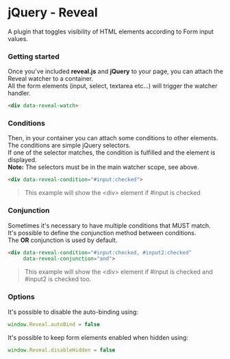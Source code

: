 # jQuery - Reveal

A plugin that toggles visibility of HTML elements according to Form input values.

### Getting started

Once you've included **reveal.js** and **jQuery** to your page, you can attach the Reveal watcher to a container.<br>
All the form elements (input, select, textarea etc...) will trigger the watcher handler.<br>

```html
<div data-reveal-watch>
```

### Conditions

Then, in your container you can attach some conditions to other elements.<br>
The conditions are simple jQuery selectors.<br>
If one of the selector matches, the condition is fulfilled and the element is displayed.<br>
**Note:** The selectors must be in the main watcher scope, see above.

```html
<div data-reveal-condition="#input:checked">
```
> This example will show the &lt;div&gt; element if #input is checked


### Conjunction

Sometimes it's necessary to have multiple conditions that MUST match.<br>
It's possible to define the conjunction method between conditions.<br>
The **OR** conjunction is used by default.

```html
<div data-reveal-condition="#input:checked, #input2:checked"
     data-reveal-conjunction="and">
```
> This example will show the &lt;div&gt; element if #input is checked and #input2 is checked too.

### Options

It's possible to disable the auto-binding using:

```js
window.Reveal.autoBind = false
```

It's possible to keep form elements enabled when hidden using:

```js
window.Reveal.disableHidden = false
```